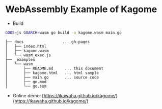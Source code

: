 # WebAssembly Example of Kagome

- Build

```sh
GOOS=js GOARCH=wasm go build -o kagome.wasm main.go
```

```shellsession
├── docs                 ... gh-pages
│   ├── index.html
│   ├── kagome.wasm
│   └── wasm_exec.js
├── _examples
│   └── wasm
│       ├── README.md     ... this document
│       ├── kagome.html   ... html sample
│       ├── main.go       ... source code
│       ├── go.mod
│       └── go.sum
```

- Online demo: [https://ikawaha.github.io/kagome/](https://ikawaha.github.io/kagome/)

